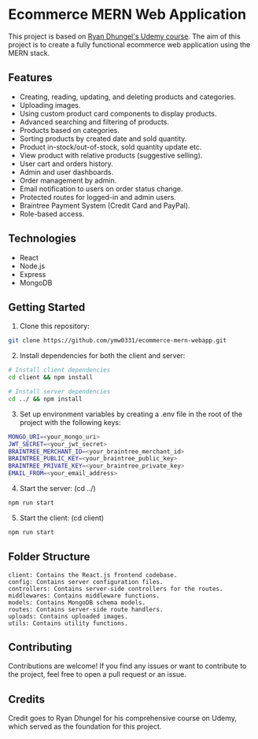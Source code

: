 # Ecommerce MERN Web Application

This project is based on [Ryan Dhungel's Udemy course](https://www.udemy.com/course/react-ecommerce/). The aim of this project is to create a fully functional ecommerce web application using the MERN stack.

## Features

- Creating, reading, updating, and deleting products and categories.
- Uploading images.
- Using custom product card components to display products.
- Advanced searching and filtering of products.
- Products based on categories.
- Sorting products by created date and sold quantity.
- Product in-stock/out-of-stock, sold quantity update etc.
- View product with relative products (suggestive selling).
- User cart and orders history.
- Admin and user dashboards.
- Order management by admin.
- Email notification to users on order status change.
- Protected routes for logged-in and admin users.
- Braintree Payment System (Credit Card and PayPal).
- Role-based access.

## Technologies

- React
- Node.js
- Express
- MongoDB

## Getting Started

1. Clone this repository:

```sh
git clone https://github.com/ymw0331/ecommerce-mern-webapp.git
```

2. Install dependencies for both the client and server:

```sh
# Install client dependencies
cd client && npm install

# Install server dependencies
cd ../ && npm install
```

3. Set up environment variables by creating a .env file in the root of the project with the following keys:

```sh
MONGO_URI=<your_mongo_uri>
JWT_SECRET=<your_jwt_secret>
BRAINTREE_MERCHANT_ID=<your_braintree_merchant_id>
BRAINTREE_PUBLIC_KEY=<your_braintree_public_key>
BRAINTREE_PRIVATE_KEY=<your_braintree_private_key>
EMAIL_FROM=<your_email_address>
```

4. Start the server: (cd ../)

```sh
npm run start
```

5. Start the client: (cd client)

```sh
npm run start 
```

## Folder Structure

    client: Contains the React.js frontend codebase.
    config: Contains server configuration files.
    controllers: Contains server-side controllers for the routes.
    middlewares: Contains middleware functions.
    models: Contains MongoDB schema models.
    routes: Contains server-side route handlers.
    uploads: Contains uploaded images.
    utils: Contains utility functions.


## Contributing
Contributions are welcome! If you find any issues or want to contribute to the project, feel free to open a pull request or an issue.


## Credits
Credit goes to Ryan Dhungel for his comprehensive course on Udemy, which served as the foundation for this project.